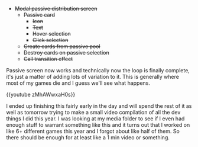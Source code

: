 <!--
title: 20201230
-->

* ~~Modal passive distribution screen~~
  * ~~Passive card~~
    * ~~Icon~~
    * ~~Text~~
    * ~~Hover selection~~
    * ~~Click selection~~
  * ~~Create cards from passive pool~~
  * ~~Destroy cards on passive selection~~
  * ~~Call transition effect~~

Passive screen now works and technically now the loop is finally complete, it's just a matter of adding lots of variation to it. 
This is generally where most of my games die and I guess we'll see what happens.

{{youtube zMhAWwxaH0s}}

I ended up finishing this fairly early in the day and will spend the rest of it as well as tomorrow trying to make a small video compilation of all the dev things I did this year. 
I was looking at my media folder to see if I even had enough stuff to warrant something like this and it turns out that I worked on like 6+ different games this year and I forgot about like half of them. 
So there should be enough for at least like a 1 min video or something.

